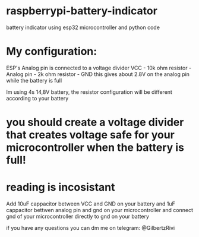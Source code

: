 # raspberrypi-battery-indicator
battery indicator using esp32 microcontroller and python code

# My configuration:
ESP's Analog pin is connected to a voltage divider 
VCC - 10k ohm resistor - Analog pin - 2k ohm resistor - GND
this gives about 2.8V on the analog pin while the battery is full

Im using 4s 14,8V battery, the resistor configuration will be different according to your battery
# you should create a voltage divider that creates voltage safe for your microcontroller when the battery is full!

# reading is incosistant
Add 10uF cappacitor between VCC and GND on your battery and 1uF cappacitor bettwen analog pin and gnd on your microcontroller and connect gnd of your microcontroller directly to gnd on your battery

if you have any questions you can dm me on telegram: @GilbertzRivi
